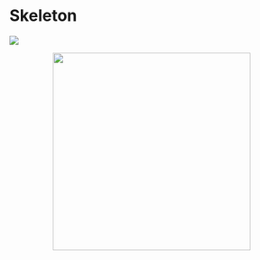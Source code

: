 # Skeleton

![](https://github.com/lucabelezal/Skeleton/workflows/GitHubActions/badge.svg)


<p align="center">
  <img src="https://github.com/lucabelezal/Skeleton/blob/master/GIF/skeleton.gif" width="350"/>
</p>

